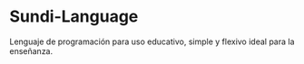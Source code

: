 # Sundi-Language
Lenguaje de programación para uso educativo, simple y flexivo ideal para la enseñanza.
